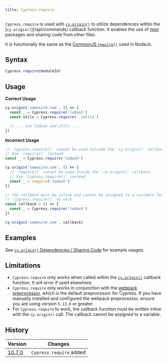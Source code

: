 ```yaml
---
title: Cypress.require
---
```


`Cypress.require` is used with [`cy.origin()`](/api/commands/origin) to utilize
dependencies within the [`cy.origin()`](/api/commands/ callback function. It
enables the use of [npm](https://www.npmjs.com/) packages and sharing code from
other files.

It is functionally the same as the
[CommonJS `require()`](https://nodejs.org/en/knowledge/getting-started/what-is-require/)
used in NodeJs.

## Syntax

```js
Cypress.require(moduleId)
```

## Usage

**<Icon name="check-circle" color="green"></Icon> Correct Usage**

```js
cy.origin('somesite.com', () => {
  const _ = Cypress.require('lodash')
  const utils = Cypress.require('./utils')

  // ... use lodash and utils ...
})
```

**<Icon name="exclamation-triangle" color="red"></Icon> Incorrect Usage**

```js
// `Cypress.require()` cannot be used outside the `cy.origin()` callback.
// Use `require()` instead
const _ = Cypress.require('lodash')

cy.origin('somesite.com', () => {
  // `require()` cannot be used inside the `cy.origin()` callback.
  // Use `Cypress.require()` instead
  const _ = require('lodash')
})

// the callback must be inline and cannot be assigned to a variable for
// `Cypress.require()` to work
const callback = () => {
  const _ = Cypress.require('lodash')
})

cy.origin('somesite.com', callback)
```

## Examples

See [`cy.origin()` Dependencies / Sharing Code]() for example usages.

## Limitations

- `Cypress.require` only works when called within the
  [`cy.origin()`](/api/commands/origin) callback function. It will error if used
  elsewhere.
- `Cypress.require` only works in conjunction with the
  [webpack preprocessor](https://www.npmjs.com/package/@cypress/webpack-preprocessor),
  which is the default preprocessor for Cypress. If you have manually installed
  and configured the webpack preprocessor, ensure you are using version `5.13.0`
  or greater.
- For `Cypress.require` to work, the callback function must be written inline
  with the `cy.origin()` call. The callback cannot be assigned to a variable.

## History

| Version                                       | Changes                 |
| --------------------------------------------- | ----------------------- |
| [10.7.0](/guides/references/changelog#10-7-0) | `Cypress.require` added |

